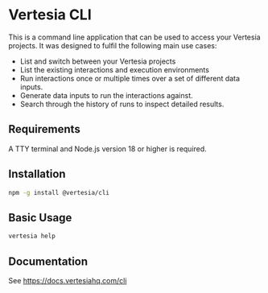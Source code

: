 # Vertesia CLI

This is a command line application that can be used to access your Vertesia projects.
It was designed to fulfil the following main use cases:

* List and switch between your Vertesia projects
* List the existing interactions and execution environments
* Run interactions once or multiple times over a set of different data inputs.
* Generate data inputs to run the interactions against.
* Search through the history of runs to inspect detailed results.

## Requirements

A TTY terminal and Node.js version 18 or higher is required.

## Installation

```bash
npm -g install @vertesia/cli
```

## Basic Usage

```bash
vertesia help
```

## Documentation

See https://docs.vertesiahq.com/cli

